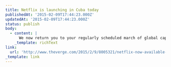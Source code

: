 ```yaml
---
title: Netflix is launching in Cuba today
publishedAt: '2015-02-09T17:44:23.000Z'
updatedAt: '2015-02-09T17:44:23.000Z'
status: publish
body:
  - content: |
      We now return you to your regularly scheduled march of global capitalism.
    _template: richText
link:
  url: 'http://www.theverge.com/2015/2/9/8005321/netflix-now-available-in-cuba'
_template: link
---
```


